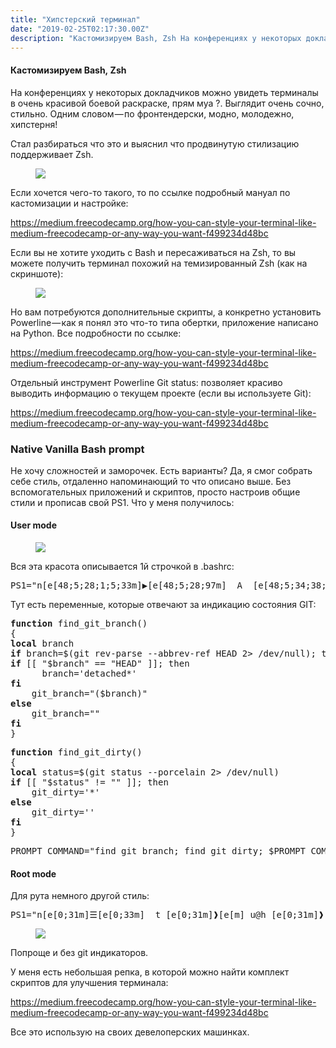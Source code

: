 ```yaml
---
title: "Хипстерский терминал"
date: "2019-02-25T02:17:30.00Z"
description: "Кастомизируем Bash, Zsh На конференциях у некоторых докладчиков можно увидеть терминалы в очень красивой боевой раскраске, прям "
---
```


<!--kg-card-begin: html--><h4>Кастомизируем Bash, Zsh</h4>
<p>На конференциях у некоторых докладчиков можно увидеть терминалы в очень красивой боевой раскраске, прям муа ?. Выглядит очень сочно, стильно. Одним словом — по фронтендерски, модно, молодежно, хипстерня!</p>
<p>Стал разбираться что это и выяснил что продвинутую стилизацию поддерживает Zsh.</p>
<figure>
<p><img data-width="1906" data-height="634" src="https://cdn-images-1.medium.com/max/800/1*GLAqqFAnmRw8GJqMUQmm3g.jpeg"><br />
</figure>
<p>Если хочется чего-то такого, то по ссылке подробный мануал по кастомизации и настройке:</p>
<p><a href="https://medium.freecodecamp.org/how-you-can-style-your-terminal-like-medium-freecodecamp-or-any-way-you-want-f499234d48bc">https://medium.freecodecamp.org/how-you-can-style-your-terminal-like-medium-freecodecamp-or-any-way-you-want-f499234d48bc</a></p>
<p>Если вы не хотите уходить с Bash и пересаживаться на Zsh, то вы можете получить терминал похожий на темизированный Zsh (как на скриншоте):</p>
<figure>
<p><img data-width="2000" data-height="533" src="https://cdn-images-1.medium.com/max/800/1*XgqdpK3DVQySz0wIzwcTbw.png"><br />
</figure>
<p>Но вам потребуются дополнительные скрипты, а конкретно установить Powerline — как я понял это что-то типа обертки, приложение написано на Python. Все подробности по ссылке:</p>
<p><a href="https://medium.freecodecamp.org/how-you-can-style-your-terminal-like-medium-freecodecamp-or-any-way-you-want-f499234d48bc">https://medium.freecodecamp.org/how-you-can-style-your-terminal-like-medium-freecodecamp-or-any-way-you-want-f499234d48bc</a></p>
<p>Отдельный инструмент Powerline Git status: позволяет красиво выводить информацию о текущем проекте (если вы используете Git):</p>
<p><a href="https://medium.freecodecamp.org/how-you-can-style-your-terminal-like-medium-freecodecamp-or-any-way-you-want-f499234d48bc">https://medium.freecodecamp.org/how-you-can-style-your-terminal-like-medium-freecodecamp-or-any-way-you-want-f499234d48bc</a></p>
<h3>Native Vanilla Bash prompt</h3>
<p>Не хочу сложностей и заморочек. Есть варианты? Да, я смог собрать себе стиль, отдаленно напоминающий то что описано выше. Без вспомогательных приложений и скриптов, просто настроив общие стили и прописав свой PS1. Что у меня получилось:</p>
<h4>User mode</h4>
<figure>
<p><img data-width="944" data-height="146" src="https://cdn-images-1.medium.com/max/800/1*hrq69TGkhQYfXOa4c45_xA.jpeg"><br />
</figure>
<p>Вся эта красота описывается 1й строчкой в .bashrc:</p>
<pre>PS1="n[e[48;5;28;1;5;33m]▶[e[48;5;28;97m]  A  [e[48;5;34;38;5;232m][e[1;5;33m]▶[e[38;5;232m]  u@h  [e[48;5;30m][e[1;5;33m]▶[e[38;5;15m] w [e[40;1;5;33m]▶  [e[40;32m][$txtcyn]$git_branch[$txtred]$git_dirty[$txtrst]n[e[1;5;33m]❱ [e[m][e[32m]"</pre>
<p>Тут есть переменные, которые отвечают за индикацию состояния GIT:</p>
<pre><strong>function</strong> find_git_branch()<br>{<br><strong>local</strong> branch<br><strong>if</strong> branch=$(git rev-parse --abbrev-ref HEAD 2&gt; /dev/null); then<br><strong>if</strong> [[ "$branch" == "HEAD" ]]; then<br>      branch='detached*'<br><strong>fi</strong><br>    git_branch="($branch)"<br><strong>else</strong><br>    git_branch=""<br><strong>fi</strong><br>}</pre>
<pre><strong>function</strong> find_git_dirty()<br>{<br><strong>local</strong> status=$(git status --porcelain 2&gt; /dev/null)<br><strong>if</strong> [[ "$status" != "" ]]; then<br>    git_dirty='*'<br><strong>else</strong><br>    git_dirty=''<br><strong>fi</strong><br>}</pre>
<pre>PROMPT_COMMAND="find_git_branch; find_git_dirty; $PROMPT_COMMAND"</pre>
<h4>Root mode</h4>
<p>Для рута немного другой стиль:</p>
<pre>PS1="n[e[0;31m]☰[e[0;33m]  t [e[0;31m]❱[e[m] u@h [e[0;31m]❱[e[0;33m] w [e[m][e[0;31m]❱n❱❱❱ [e[m][e[0;91m]"</pre>
<figure>
<p><img data-width="944" data-height="146" src="https://cdn-images-1.medium.com/max/800/1*S2B_EdkCLb-lL_7JKUa8kQ.jpeg"><br />
</figure>
<p>Попроще и без git индикаторов.</p>
<p>У меня есть небольшая репка, в которой можно найти комплект скриптов для улучшения терминала:</p>
<p><a href="https://medium.freecodecamp.org/how-you-can-style-your-terminal-like-medium-freecodecamp-or-any-way-you-want-f499234d48bc">https://medium.freecodecamp.org/how-you-can-style-your-terminal-like-medium-freecodecamp-or-any-way-you-want-f499234d48bc</a></p>
<p>Все это использую на своих девелоперских машинках.</p>
<!--kg-card-end: html-->

